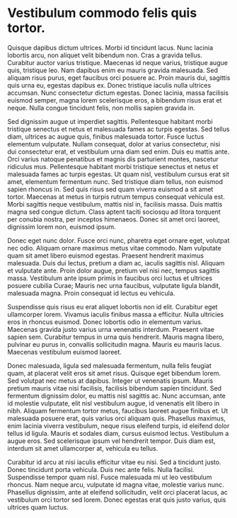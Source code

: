 # Vestibulum commodo felis quis tortor.

Quisque dapibus dictum ultrices. Morbi id tincidunt lacus. Nunc lacinia lobortis arcu, non aliquet velit bibendum non. Cras a gravida tellus. Curabitur auctor varius tristique. Maecenas id neque varius, tristique augue quis, tristique leo. Nam dapibus enim eu mauris gravida malesuada. Sed aliquam risus purus, eget faucibus orci posuere ac. Proin mauris dui, sagittis quis urna eu, egestas dapibus ex. Donec tristique iaculis nulla ultrices accumsan. Nunc consectetur dictum egestas. Donec lacinia, massa facilisis euismod semper, magna lorem scelerisque eros, a bibendum risus erat et neque. Nulla congue tincidunt felis, non mollis sapien gravida in.

Sed dignissim augue ut imperdiet sagittis. Pellentesque habitant morbi tristique senectus et netus et malesuada fames ac turpis egestas. Sed tellus diam, ultrices ac augue quis, finibus malesuada tortor. Fusce luctus elementum vulputate. Nullam consequat, dolor at varius consectetur, nisi dui consectetur erat, et vestibulum urna diam sed enim. Duis eu mattis ante. Orci varius natoque penatibus et magnis dis parturient montes, nascetur ridiculus mus. Pellentesque habitant morbi tristique senectus et netus et malesuada fames ac turpis egestas. Ut quam nisl, vestibulum cursus erat sit amet, elementum fermentum nunc. Sed tristique diam tellus, non euismod sapien rhoncus in. Sed quis risus sed quam viverra euismod a sit amet tortor. Maecenas at metus in turpis rutrum tempus consequat vehicula est. Morbi sagittis neque vestibulum, mattis nisl in, facilisis massa. Duis mattis magna sed congue dictum. Class aptent taciti sociosqu ad litora torquent per conubia nostra, per inceptos himenaeos. Donec sit amet orci laoreet, dignissim lorem non, euismod ipsum.

Donec eget nunc dolor. Fusce orci nunc, pharetra eget ornare eget, volutpat nec odio. Aliquam ornare maximus metus vitae commodo. Nam vulputate quam sit amet libero euismod egestas. Praesent hendrerit maximus malesuada. Duis dui lectus, pretium a diam ac, iaculis sagittis nisl. Aliquam et vulputate ante. Proin dolor augue, pretium vel nisi nec, tempus sagittis massa. Vestibulum ante ipsum primis in faucibus orci luctus et ultrices posuere cubilia Curae; Mauris nec urna faucibus, vulputate ligula blandit, malesuada magna. Proin consequat id lectus eu vehicula.

Suspendisse quis risus eu erat aliquet lobortis non id elit. Curabitur eget ullamcorper lorem. Vivamus iaculis finibus massa a efficitur. Nulla ultricies eros in rhoncus euismod. Donec lobortis odio in elementum varius. Maecenas gravida justo varius urna venenatis interdum. Praesent vitae sapien sem. Curabitur tempus in urna quis hendrerit. Mauris magna libero, pulvinar eu purus in, convallis sollicitudin magna. Mauris eu mauris lacus. Maecenas vestibulum euismod laoreet.

Donec malesuada, ligula sed malesuada fermentum, nulla felis feugiat quam, at placerat velit eros sit amet risus. Quisque eget bibendum lorem. Sed volutpat nec metus at dapibus. Integer ut venenatis ipsum. Mauris pretium mauris vitae nisi facilisis, facilisis bibendum sapien tincidunt. Sed fermentum dignissim dolor, eu mattis nisl sagittis ac. Nunc accumsan, ante id molestie vulputate, elit nisl vestibulum augue, id venenatis elit libero in nibh. Aliquam fermentum tortor metus, faucibus laoreet augue finibus et. Ut malesuada posuere erat, quis varius orci aliquam quis. Phasellus maximus, enim lacinia viverra vestibulum, neque risus eleifend turpis, id eleifend dolor tellus id ligula. Mauris et sodales diam, cursus euismod lectus. Vestibulum a augue eros. Sed scelerisque ipsum vel hendrerit tempor. Duis diam est, interdum sit amet ullamcorper at, vehicula eu tellus.

Curabitur id arcu at nisi iaculis efficitur vitae eu nisi. Sed a tincidunt justo. Donec tincidunt porta vehicula. Duis nec ante felis. Nulla facilisi. Suspendisse tempor quam nisl. Fusce malesuada mi ut leo vestibulum rhoncus. Nam neque arcu, vulputate id magna vitae, molestie varius nunc. Phasellus dignissim, ante at eleifend sollicitudin, velit orci placerat lacus, ac vestibulum orci tortor sed lorem. Donec egestas erat quis justo varius, quis ultrices quam luctus.